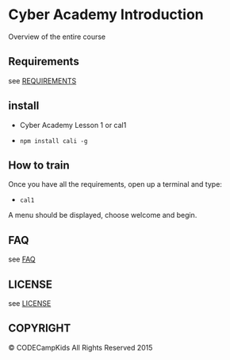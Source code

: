 # Cyber Academy Introduction

Overview of the entire course

## Requirements

  see [REQUIREMENTS](../REQUIREMENTS.md)

## install

*  Cyber Academy Lesson 1 or cal1

  - `npm install cali -g`

## How to train

Once you have all the requirements, open up a terminal and type:

  - `cal1`

A menu should be displayed, choose welcome and begin.

## FAQ

  see [FAQ](../FAQ.md)

## LICENSE

see [LICENSE](../LICENSE)

## COPYRIGHT

&copy; CODECampKids All Rights Reserved 2015
